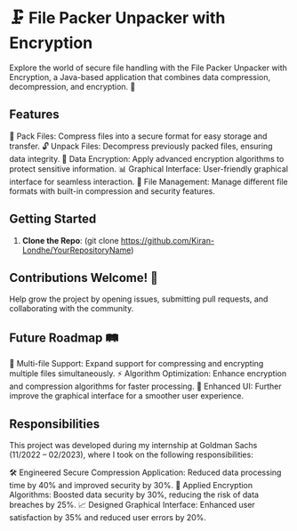 # 🗜️ File Packer Unpacker with Encryption

Explore the world of secure file handling with the File Packer Unpacker with Encryption, a Java-based application that combines data compression, decompression, and encryption. 🔐

## Features

🚀 Pack Files: Compress files into a secure format for easy storage and transfer.
🔓 Unpack Files: Decompress previously packed files, ensuring data integrity.
🔐 Data Encryption: Apply advanced encryption algorithms to protect sensitive information.
📊 Graphical Interface: User-friendly graphical interface for seamless interaction.
📁 File Management: Manage different file formats with built-in compression and security features.

## Getting Started

1. **Clone the Repo**: (git clone https://github.com/Kiran-Londhe/YourRepositoryName)
## Contributions Welcome! 🎉

Help grow the project by opening issues, submitting pull requests, and collaborating with the community.

## Future Roadmap 🛤️

🤝 Multi-file Support: Expand support for compressing and encrypting multiple files simultaneously.
⚡ Algorithm Optimization: Enhance encryption and compression algorithms for faster processing.
🎨 Enhanced UI: Further improve the graphical interface for a smoother user experience.

## Responsibilities

This project was developed during my internship at Goldman Sachs (11/2022 – 02/2023), where I took on the following responsibilities:

🛠️ Engineered Secure Compression Application: Reduced data processing time by 40% and improved security by 30%.
🔐 Applied Encryption Algorithms: Boosted data security by 30%, reducing the risk of data breaches by 25%.
📈 Designed Graphical Interface: Enhanced user satisfaction by 35% and reduced user errors by 20%.
